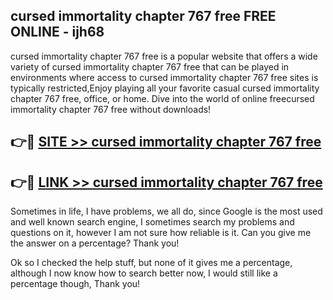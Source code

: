 ## cursed immortality chapter 767 free FREE ONLINE - ijh68

cursed immortality chapter 767 free is a popular website that offers a wide variety of cursed immortality chapter 767 free that can be played in environments where access to cursed immortality chapter 767 free sites is typically restricted,Enjoy playing all your favorite casual cursed immortality chapter 767 free, office, or home. Dive into the world of online freecursed immortality chapter 767 free without downloads!

## 👉🔴 [SITE >> cursed immortality chapter 767 free](http://news.freeplayer.one?title=cursed_immortality_chapter_767_free&ref=FRRE)

## 👉🔴 [LINK >> cursed immortality chapter 767 free](http://news.freeplayer.one?title=cursed_immortality_chapter_767_free&ref=FREE)

Sometimes in life, I have problems, we all do, since Google is the most used and well known search engine, I sometimes search my problems and questions on it, however I am not sure how reliable is it. Can you give me the answer on a percentage? Thank you!

Ok so I checked the help stuff, but none of it gives me a percentage, although I now know how to search better now, I would still like a percentage though, Thank you!